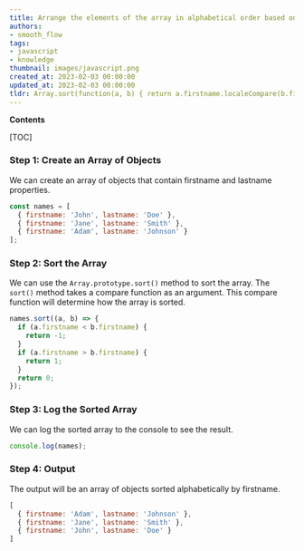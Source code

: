 ```yaml
---
title: Arrange the elements of the array in alphabetical order based on the first name using javascript
authors:
- smooth_flow
tags:
- javascript
- knowledge
thumbnail: images/javascript.png
created_at: 2023-02-03 00:00:00
updated_at: 2023-02-03 00:00:00
tldr: Array.sort(function(a, b) { return a.firstname.localeCompare(b.firstname); });
---
```


**Contents**

[TOC]

### Step 1: Create an Array of Objects

We can create an array of objects that contain firstname and lastname properties.

```javascript
const names = [
  { firstname: 'John', lastname: 'Doe' },
  { firstname: 'Jane', lastname: 'Smith' },
  { firstname: 'Adam', lastname: 'Johnson' }
];
```

### Step 2: Sort the Array

We can use the `Array.prototype.sort()` method to sort the array. The `sort()` method takes a compare function as an argument. This compare function will determine how the array is sorted.

```javascript
names.sort((a, b) => {
  if (a.firstname < b.firstname) {
    return -1;
  }
  if (a.firstname > b.firstname) {
    return 1;
  }
  return 0;
});
```

### Step 3: Log the Sorted Array

We can log the sorted array to the console to see the result.

```javascript
console.log(names);
```

### Step 4: Output

The output will be an array of objects sorted alphabetically by firstname.

```javascript
[
  { firstname: 'Adam', lastname: 'Johnson' },
  { firstname: 'Jane', lastname: 'Smith' },
  { firstname: 'John', lastname: 'Doe' }
]
```
